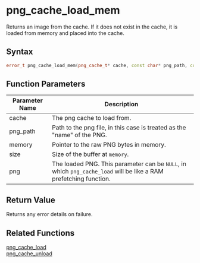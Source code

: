 
# png_cache_load_mem

Returns an image from the cache. If it does not exist in the cache, it is loaded from memory and placed into the cache.

## Syntax

```cpp
error_t png_cache_load_mem(png_cache_t* cache, const char* png_path, const void* memory, size_t size, png_t* png = NULL);
```

## Function Parameters

Parameter Name | Description
--- | ---
cache | The png cache to load from.
png_path | Path to the png file, in this case is treated as the "name" of the PNG.
memory | Pointer to the raw PNG bytes in memory.
size | Size of the buffer at `memory`.
png | The loaded PNG. This parameter can be `NULL`, in which `png_cache_load` will be like a RAM prefetching function.

## Return Value

Returns any error details on failure.

## Related Functions
  
[png_cache_load](https://github.com/RandyGaul/cute_framework/blob/master/docs/graphics/png_cache/png_cache_load.md)  
[png_cache_unload](https://github.com/RandyGaul/cute_framework/blob/master/docs/graphics/png_cache/png_cache_unload.md)  
